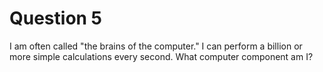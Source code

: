 # Question 5

I am often called "the brains of the computer." I can perform a
billion or more simple calculations every second.
What computer component am I?